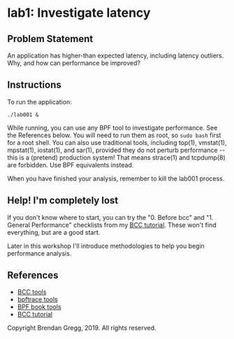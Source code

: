 # lab1: Investigate latency

## Problem Statement

An application has higher-than expected latency, including latency outliers. Why, and how can performance be improved?

## Instructions

To run the application:

```
./lab001 &
```

While running, you can use any BPF tool to investigate performance. See the References below. You will need to run them as root, so `sudo bash` first for a root shell. You can also use traditional tools, including top(1), vmstat(1), mpstat(1), iostat(1), and sar(1), provided they do not perturb performance -- this is a (pretend) production system! That means strace(1) and tcpdump(8) are forbidden. Use BPF equivalents instead.

When you have finished your analysis, remember to kill the lab001 process.

## Help! I'm completely lost

If you don't know where to start, you can try the "0. Before bcc" and "1. General Performance" checklists from my [BCC tutorial](https://github.com/iovisor/bcc/blob/master/docs/tutorial.md). These won't find everything, but are a good start.

Later in this workshop I'll introduce methodologies to help you begin performance analysis.

## References

- [BCC tools](https://github.com/iovisor/bcc#tools)
- [bpftrace tools](https://github.com/iovisor/bpftrace#tools)
- [BPF book tools](https://github.com/brendangregg/bpf-perf-tools-book#tools)
- [BCC tutorial](https://github.com/iovisor/bcc/blob/master/docs/tutorial.md)

Copyright Brendan Gregg, 2019. All rights reserved.
